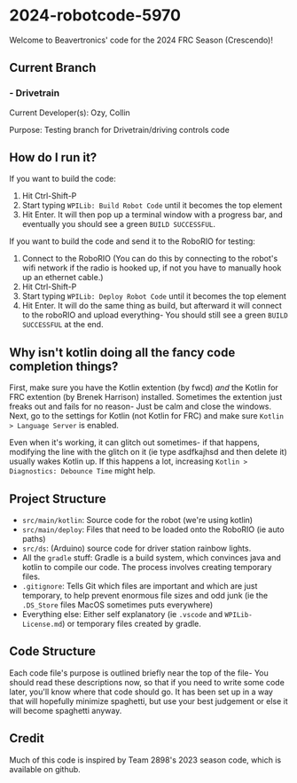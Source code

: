 # 2024-robotcode-5970

Welcome to Beavertronics' code for the 2024 FRC Season (Crescendo)!

## Current Branch
### - Drivetrain
Current Developer(s): Ozy, Collin

Purpose: Testing branch for Drivetrain/driving controls code
## How do I run it?

If you want to build the code:
1. Hit Ctrl-Shift-P
2. Start typing `WPILib: Build Robot Code` until it becomes the top element
3. Hit Enter.
It will then pop up a terminal window with a progress bar, and eventually you should see a green `BUILD SUCCESSFUL`.

If you want to build the code and send it to the RoboRIO for testing:
1. Connect to the RoboRIO (You can do this by connecting to the robot's wifi network if the radio is hooked up, if not you have to manually hook up an ethernet cable.)
2. Hit Ctrl-Shift-P
3. Start typing `WPILib: Deploy Robot Code` until it becomes the top element
4. Hit Enter.
It will do the same thing as build, but afterward it will connect to the roboRIO and upload everything- You should still see a green `BUILD SUCCESSFUL` at the end.

## Why isn't kotlin doing all the fancy code completion things?

First, make sure you have the Kotlin extention (by fwcd) *and* the Kotlin for FRC extention (by Brenek Harrison) installed.
Sometimes the extention just freaks out and fails for no reason- Just be calm and close the windows.
Next, go to the settings for Kotlin (not Kotlin for FRC) and make sure `Kotlin > Language Server` is enabled.

Even when it's working, it can glitch out sometimes- if that happens, modifying the line with the glitch on it (ie type asdfkajhsd and then delete it) usually wakes Kotlin up.
If this happens a lot, increasing `Kotlin > Diagnostics: Debounce Time` might help.

## Project Structure

- `src/main/kotlin`: Source code for the robot (we're using kotlin)
- `src/main/deploy`: Files that need to be loaded onto the RoboRIO (ie auto paths)
- `src/ds`: (Arduino) source code for driver station rainbow lights.
- All the `gradle` stuff: Gradle is a build system, which convinces java and kotlin to compile our code. The process involves creating temporary files.
- `.gitignore`: Tells Git which files are important and which are just temporary, to help prevent enormous file sizes and odd junk (ie the `.DS_Store` files MacOS sometimes puts everywhere)
- Everything else: Either self explanatory (ie `.vscode` and `WPILib-License.md`) or temporary files created by gradle.

## Code Structure

Each code file's purpose is outlined briefly near the top of the file- You should read these descriptions now, so that if you need to write some code later, you'll know where that code should go. It has been set up in a way that will hopefully minimize spaghetti, but use your best judgement or else it will become spaghetti anyway.


## Credit

Much of this code is inspired by Team 2898's 2023 season code, which is available on github.
